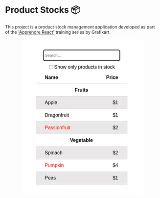 # Product Stocks 📦

This project is a product stock management application developed as part of the ['Apprendre React'](https://www.youtube.com/playlist?list=PLjwdMgw5TTLUEOKPg5Z5TgwAOeWkjGL69) training series by Grafikart.

<p align="center">
  <img src="https://raw.githubusercontent.com/enypy/ReadMeAssetsVault/main/ProductStock/main.png" alt="Product Stocks preview"/>
</p>
